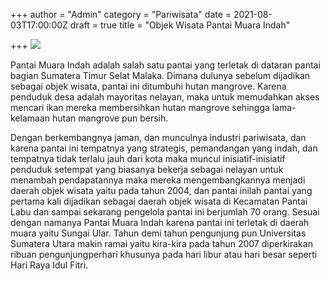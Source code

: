 +++
author = "Admin"
category = "Pariwisata"
date = 2021-08-03T17:00:00Z
draft = true
title = "Objek Wisata Pantai Muara Indah"

+++
![](/image/20210721_120040.jpg)

Pantai Muara Indah adalah salah satu pantai yang terletak di dataran pantai bagian Sumatera Timur Selat Malaka. Dimana dulunya sebelum dijadikan sebagai objek wisata, pantai ini ditumbuhi hutan mangrove. Karena penduduk desa adalah mayoritas nelayan, maka untuk memudahkan akses mencari ikan mereka membersihkan hutan mangrove sehingga lama-kelamaan hutan mangrove pun bersih. 

Dengan berkembangnya jaman, dan munculnya industri pariwisata, dan karena pantai ini tempatnya yang strategis, pemandangan yang indah, dan tempatnya tidak terlalu jauh dari kota maka muncul inisiatif-inisiatif penduduk setempat yang biasanya bekerja sebagai nelayan untuk menambah pendapatannya maka mereka mengembangkannya menjadi daerah objek wisata yaitu pada tahun 2004, dan pantai inilah pantai yang pertama kali dijadikan sebagai daerah objek wisata di Kecamatan Pantai Labu dan sampai sekarang pengelola pantai ini berjumlah 70 orang. Sesuai dengan namanya Pantai Muara Indah karena pantai ini terletak di daerah muara yaitu Sungai Ular. Tahun demi tahun pengunjung pun Universitas Sumatera Utara makin ramai yaitu kira-kira pada tahun 2007 diperkirakan ribuan pengunjungperhari khusunya pada hari libur atau hari besar seperti Hari Raya Idul Fitri.